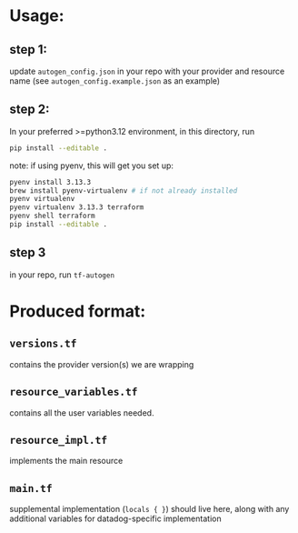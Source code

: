 # Usage:

## step 1: 
update `autogen_config.json` in your repo with your provider and resource name (see `autogen_config.example.json` as an example)

## step 2:
In your preferred >=python3.12 environment, in this directory, run
```sh
pip install --editable .
```

note: if using pyenv, this will get you set up:
```sh
pyenv install 3.13.3
brew install pyenv-virtualenv # if not already installed
pyenv virtualenv 
pyenv virtualenv 3.13.3 terraform
pyenv shell terraform
pip install --editable .
```

## step 3
in your repo, run `tf-autogen`

# Produced format:

## `versions.tf`
contains the provider version(s) we are wrapping

## `resource_variables.tf`
contains all the user variables needed.

## `resource_impl.tf`
implements the main resource

## `main.tf`
supplemental implementation (`locals { }`) should live here, along with any additional variables for datadog-specific implementation


